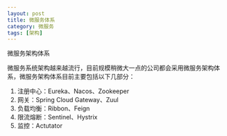 ```yaml
---
layout: post
title: 微服务体系
category: 微服务
tags: [架构]
---
```


微服务架构体系

微服务系统架构越来越流行，目前规模稍微大一点的公司都会采用微服务架构体系，微服务架构体系目前主要包括以下几部分：

1. 注册中心：Eureka、Nacos、Zookeeper
2. 网关：Spring Cloud Gateway、Zuul
3. 负载均衡：Ribbon、Feign
4. 限流熔断：Sentinel、Hystrix
5. 监控：Actutator

